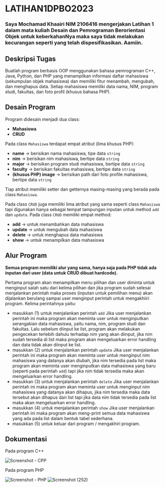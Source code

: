 # LATIHAN1DPBO2023
### Saya Mochamad Khaairi NIM 2106416 mengerjakan Latihan 1 dalam mata kuliah Desain dan Pemrograman Berorientasi Objek untuk keberkahanNya maka saya tidak melakukan kecurangan seperti yang telah dispesifikasikan. Aamiin.

## Deskripsi Tugas
Buatlah program berbasis OOP menggunakan bahasa pemrograman C++, Java, Python, dan PHP yang menampilkan informasi daftar mahasiswa (sekumpulan objek mahasiswa) dan memiliki fitur menambah, mengubah, dan menghapus data. Setiap mahasiswa memiliki data nama, NIM, program studi, fakultas, dan foto profil (khusus bahasa PHP).

## Desain Program
Program didesain menjadi dua class:
* **Mahasiswa**
* **CRUD**

Pada class `Mahasiswa` terdapat empat atribut (lima khusus PHP):
* **name**               -> berisikan nama mahasiswa, tipe data `string`
* **nim**                -> berisikan nim mahasiswa, bertipe data `string`
* **major**              -> berisikan program studi mahasiswa, bertipe data `string`
* **faculty**            -> berisikan fakultas mahasiswa, bertipe data `string`
* **(khusus PHP) image** -> berisikan path dari foto profile mahasiswa, bertipe data `string`

Tiap atribut memiliki setter dan getternya masing-masing yang berada pada class `Mahasiswa`.

Pada class `CRUD` juga memiliki lima atribut yang sama seperti class `Mahasiswa` tapi digunakan hanya sebagai tempat tampungan inputan untuk method `add` dan `update`.
Pada class `CRUD` memiliki empat method:
* **add**    -> untuk menambahkan data mahasiswa
* **update** -> untuk mengubah data mahasiswa
* **delete** -> untuk menghapus data mahasiswa
* **show**   -> untuk menampilkan data mahasiswa

## Alur Program
**Semua program memiliki alur yang sama, hanya saja pada PHP tidak ada inputan dari user (data untuk CRUD dibuat hardcode).**

Pertama program akan menampilkan menu pilihan dan user diminta untuk menginput salah satu dari kelima pilihan dan jika program sudah selesai menjalankan perintah maka proses (inputan untuk pemilihan menu) akan dijalankan berulang sampai user menginput perintah untuk mengakhiiri program. 
Kelima perintahnya yaitu:
* masukkan (1) untuk menjalankan perintah `add`
Jika user menjalankan perintah ini maka program akan meminta user untuk menginputkan serangakian data mahasiswa, yaitu nama, nim, program studi dan fakultas. 
Lalu sebelum diinput ke list, program akan melakukan pengecekan terlebih dahulu terhadap nim yang akan diinput, jika nim sudah tersedia di list maka program akan mengeluarkan error handling dan data tidak akan diinput ke list.
* masukkan (2) untuk menjalankan perintah `update`
Jika user menjalankan perintah ini maka program akan meminta user untuk menginput nim mahasiswa yang datanya akan diubah, jika nim tersedia pada list maka program akan meminta user menginputkan data mahasiswa yang baru (seperti pada perintah `add`) tapi jika nim tidak tersedia maka akan mengeluarkan error handling.
* masukkan (3) untuk menjalankan perintah `delete`
Jika user menjalankan perintah ini maka program akan meminta user untuk menginput nim mahasiswa yang datanya akan dihapus, jika nim tersedia maka data tersebut akan dihapus dari list tapi jika data nim tidak tersedia pada list maka akan mengeluarkan error handling.
* masukkan (4) untuk menjalankan perintah `show`
Jika user menjalankan perintah ini maka program akan meng-print semua data mahasiswa yang ada pada list dalam bentuk tabel sederhana.
* masukkan (5) untuk keluar dari program / mengakhiri program.

## Dokumentasi
Pada program C++

![Screenshot - CPP](https://user-images.githubusercontent.com/100757455/218741007-c48a166d-69b4-4b1d-8e28-e2dee638c94e.png)

Pada program PHP

![Screenshot - PHP](https://user-images.githubusercontent.com/100757455/218741121-b612de8e-c9cb-4260-baa4-9129cb16dbc1.png)
![Screenshot (252)](https://user-images.githubusercontent.com/100757455/218745954-b53de77c-c702-4d54-9353-2c0939ca024c.png)

